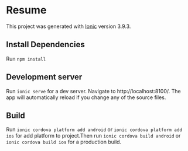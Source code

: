 # Resume
This project was generated with [Ionic](https://ionicframework.com/) version 3.9.3.
## Install Dependencies
Run ```npm install```
## Development server
Run ```ionic serve``` for a dev server. Navigate to http://localhost:8100/. The app will automatically reload if you change any of the source files.
## Build
Run ```ionic cordova platform add android``` or ```ionic cordova platform add ios``` for add platform to project.Then run ```ionic cordova build android``` or ```ionic cordova build ios``` for a production build.
